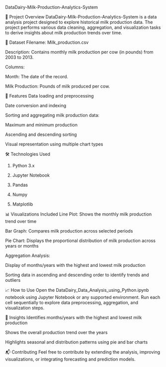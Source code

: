 DataDairy-Milk-Production-Analytics-System 

📌 Project Overview
DataDairy-Milk-Production-Analytics-System is a data analysis project designed to explore historical milk production data. The project performs various data cleaning, aggregation, and visualization tasks to derive insights about milk production trends over time.

📁 Dataset
Filename: Milk_production.csv

Description: Contains monthly milk production per cow (in pounds) from 2003 to 2013.

Columns:

Month: The date of the record.

Milk Production: Pounds of milk produced per cow.

🚀 Features
Data loading and preprocessing

Date conversion and indexing

Sorting and aggregating milk production data:

Maximum and minimum production

Ascending and descending sorting

Visual representation using multiple chart types

🛠️ Technologies Used

1. Python 3.x
  
2. Jupyter Notebook
   
3. Pandas
   
4. Numpy
   
5. Matplotlib

📊 Visualizations Included
Line Plot: Shows the monthly milk production trend over time

Bar Graph: Compares milk production across selected periods

Pie Chart: Displays the proportional distribution of milk production across years or months

Aggregation Analysis:

Display of months/years with the highest and lowest milk production

Sorting data in ascending and descending order to identify trends and outliers

📈 How to Use
Open the DataDairy_Data_Analysis_using_Python.ipynb notebook using Jupyter Notebook or any supported environment. Run each cell sequentially to explore data preprocessing, aggregation, and visualization steps.

📌 Insights
Identifies months/years with the highest and lowest milk production

Shows the overall production trend over the years

Highlights seasonal and distribution patterns using pie and bar charts

📬 Contributing
Feel free to contribute by extending the analysis, improving visualizations, or integrating forecasting and prediction models.
